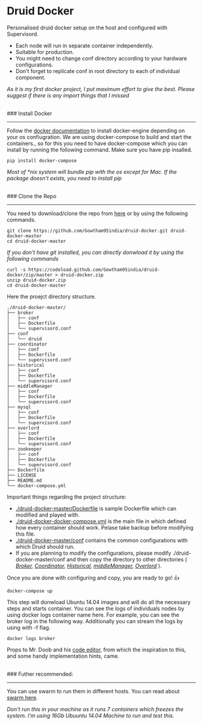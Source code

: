 # Druid Docker
Personalised druid docker setup on the host and configured with Supervisord.

 * Each node will run in separate container independently.
 * Suitable for production.
 * You might need to change conf directory according to your hardware configurations.
 * Don't forget to replicate conf in root directory to each of individual component.


*As it is my first docker project, I put maximum effort to give the best. Please suggest if there is any import things that I missed*

<br>
### Install Docker
<hr>

Follow the [docker documentation](https://docs.docker.com/engine/installation/) to install docker-engine depending on your os confiugration. We are using docker-compose to build and start the containers., so for this you need to have docker-compose which you can install by running the following command. Make sure you have pip insalled.

```
pip install docker-compose
```
*Most of \*nix system will bundle pip with the os except for Mac. If the package doesn't exists, you need to install pip*

<br>
### Clone the Repo
<hr>

You need to download/clone the repo from [here](https://github.com/Gowtham95india/druid-docker.git) or by using the following commands.

```
git clone https://github.com/Gowtham95india/druid-docker.git druid-docker-master
cd druid-docker-master
```

*If you don't have git installed, you can directly donwload it by using the following commands*
```
curl -s https://codeload.github.com/Gowtham95india/druid-docker/zip/master > druid-docker.zip
unzip druid-docker.zip
cd druid-docker-master
```

Here the proejct directory structure.
```
./druid-docker-master/
├── broker
│   ├── conf
│   ├── Dockerfile
│   └── supervisord.conf
├── conf
│   └── druid
├── coordinator
│   ├── conf
│   ├── Dockerfile
│   └── supervisord.conf
├── historical
│   ├── conf
│   ├── Dockerfile
│   └── supervisord.conf
├── middleManager
│   ├── conf
│   ├── Dockerfile
│   └── supervisord.conf
├── mysql
│   ├── conf
│   ├── Dockerfile
│   └── supervisord.conf
├── overlord
│   ├── conf
│   ├── Dockerfile
│   └── supervisord.conf
├── zookeeper
│   ├── conf
│   ├── Dockerfile
│   └── supervisord.conf
├── Dockerfile
├── LICENSE
├── README.md
└── docker-compose.yml
```
Important things regarding the project structure:
* [./druid-docker-master/Dockerfile](https://github.com/Gowtham95india/druid-docker/blob/master/Dockerfile) is sample Dockerfile which can modified and played with.
* [./druid-docker-docker-compose.yml](https://github.com/Gowtham95india/druid-docker/blob/master/docker-compose.yml) is the main file in which defined how every container should work. Pelase take backup before modifying this file.
* [./druid-docker-master/conf](https://github.com/Gowtham95india/druid-docker/tree/master/conf) contains the common configurations with which Druid should run.
* If you are planning to modify the configurations, please modify ./druid-docker-master/conf and then copy the directory to other directories ( *[Broker](https://github.com/Gowtham95india/druid-docker/tree/master/broker), [Coordinator](https://github.com/Gowtham95india/druid-docker/tree/master/coordinator), [Historical](https://github.com/Gowtham95india/druid-docker/tree/master/historical), [middleManager](https://github.com/Gowtham95india/druid-docker/tree/master/middleManager), [Overlord](https://github.com/Gowtham95india/druid-docker/tree/master/overlord)* ).

Once you are done with configuring and copy, you are ready to go! :+1:

```
docker-compose up
```

This step will donwload Ubuntu 14.04 images and will do all the necessary steps and starts container. You can see the logs of individuals nodes by using docker logs container name here. For example, you can see the broker log in the following way. Additionally you can stream the logs by using with -f flag.

```
docker logs broker
```


Props to Mr. Doob and his [code editor](http://mrdoob.com/projects/code-editor/), from which
the inspiration to this, and some handy implementation hints, came.

<br>
### Futher recommended:
<hr>

You can use swarm to run them in different hosts. You can read about [swarm here](https://docs.docker.com/swarm).

*Don't run this in your machine as it runs 7 containers which freezes the system. I'm using 16Gb Ubuuntu 14.04 Machine to run and test this.*

